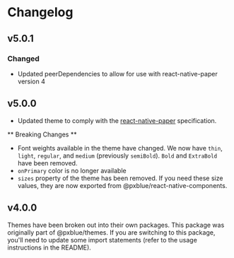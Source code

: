 # Changelog

## v5.0.1

### Changed

-   Updated peerDependencies to allow for use with react-native-paper version 4

## v5.0.0

-   Updated theme to comply with the [react-native-paper](https://callstack.github.io/react-native-paper/theming.html) specification.

** Breaking Changes **

-   Font weights available in the theme have changed. We now have `thin`, `light`, `regular`, and `medium` (previously `semiBold`). `Bold` and `ExtraBold` have been removed.
-   `onPrimary` color is no longer available
-   `sizes` property of the theme has been removed. If you need these size values, they are now exported from @pxblue/react-native-components.

## v4.0.0

Themes have been broken out into their own packages. This package was originally part of @pxblue/themes. If you are switching to this package, you'll need to update some import statements (refer to the usage instructions in the README).
